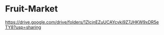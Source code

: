 # Fruit-Market
https://drive.google.com/drive/folders/1ZIcjnEZuUCAYcvki9Z7JHKW9xDR5eTY8?usp=sharing
